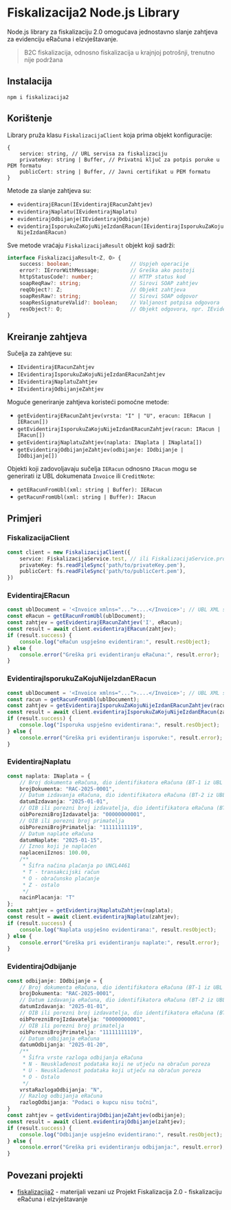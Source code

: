 # Fiskalizacija2 Node.js Library

Node.js library za fiskalizaciju 2.0 omogućava jednostavno slanje zahtjeva za evidenciju eRačuna i eIzvještavanje.

> B2C fiskalizacija, odnosno fiskalizacija u krajnjoj potrošnji, trenutno nije podržana

## Instalacija

```npm i fiskalizacija2```

## Korištenje

Library pruža klasu `FiskalizacijaClient` koja prima objekt konfiguracije:

```text
{
    service: string, // URL servisa za fiskalizaciju
    privateKey: string | Buffer, // Privatni ključ za potpis poruke u PEM formatu
    publicCert: string | Buffer, // Javni certifikat u PEM formatu
}
```

Metode za slanje zahtjeva su:

- `evidentirajERacun(IEvidentirajERacunZahtjev)`
- `evidentirajNaplatu(IEvidentirajNaplatu)`
- `evidentirajOdbijanje(IEvidentirajOdbijanje)`
- `evidentirajIsporukuZaKojuNijeIzdanERacun(IEvidentirajIsporukuZaKojuNijeIzdanERacun)`

Sve metode vraćaju `FiskalizacijaResult` objekt koji sadrži:

```typescript
interface FiskalizacijaResult<Z, O> {
    success: boolean;                   // Uspjeh operacije
    error?: IErrorWithMessage;          // Greška ako postoji
    httpStatusCode?: number;            // HTTP status kod
    soapReqRaw?: string;                // Sirovi SOAP zahtjev
    reqObject?: Z;                      // Objekt zahtjeva
    soapResRaw?: string;                // Sirovi SOAP odgovor
    soapResSignatureValid?: boolean;    // Valjanost potpisa odgovora
    resObject?: O;                      // Objekt odgovora, npr. IEvidentirajERacunOdgovor
}
```

## Kreiranje zahtjeva

Sučelja za zahtjeve su:

- `IEvidentirajERacunZahtjev`
- `IEvidentirajIsporukuZaKojuNijeIzdanERacunZahtjev`
- `IEvidentirajNaplatuZahtjev`
- `IEvidentirajOdbijanjeZahtjev`

Moguće generiranje zahtjeva koristeći pomoćne metode:

- `getEvidentirajERacunZahtjev(vrsta: "I" | "U", eracun: IERacun | IERacun[])`
- `getEvidentirajIsporukuZaKojuNijeIzdanERacunZahtjev(racun: IRacun | IRacun[])`
- `getEvidentirajNaplatuZahtjev(naplata: INaplata | INaplata[])`
- `getEvidentirajOdbijanjeZahtjev(odbijanje: IOdbijanje | IOdbijanje[])`

Objekti koji zadovoljavaju sučelja `IERacun` odnosno `IRacun` mogu se generirati iz UBL dokumenata `Invoice` ili `CreditNote`:

- `getERacunFromUbl(xml: string | Buffer): IERacun`
- `getRacunFromUbl(xml: string | Buffer): IRacun`

## Primjeri

### FiskalizacijaClient

```typescript
const client = new FiskalizacijaClient({
    service: FiskalizacijaService.test, // ili FiskalizacijaService.prod
    privateKey: fs.readFileSync('path/to/privateKey.pem'),
    publicCert: fs.readFileSync('path/to/publicCert.pem'),
})
````

### EvidentirajERacun

```typescript
const ublDocument = '<Invoice xmlns="...">....</Invoice>'; // UBL XML string ili Buffer
const eRacun = getERacunFromUbl(ublDocument);
const zahtjev = getEvidentirajERacunZahtjev('I', eRacun);
const result = await client.evidentirajERacun(zahtjev);
if (result.success) {
    console.log("eRačun uspješno evidentiran:", result.resObject);
} else {
    console.error("Greška pri evidentiranju eRačuna:", result.error);
}
```

### EvidentirajIsporukuZaKojuNijeIzdanERacun

```typescript
const ublDocument = '<Invoice xmlns="...">....</Invoice>'; // UBL XML string ili Buffer
const racun = getRacunFromUbl(ublDocument);
const zahtjev = getEvidentirajIsporukuZaKojuNijeIzdanERacunZahtjev(racun);
const result = await client.evidentirajIsporukuZaKojuNijeIzdanERacun(zahtjev);
if (result.success) {
    console.log("Isporuka uspješno evidentirana:", result.resObject);
} else {
    console.error("Greška pri evidentiranju isporuke:", result.error);
}
```

### EvidentirajNaplatu

```typescript
const naplata: INaplata = {
    // Broj dokumenta eRačuna, dio identifikatora eRačuna (BT-1 iz UBL 2.1)
    brojDokumenta: "RAC-2025-0001",
    // Datum izdavanja eRačuna, dio identifikatora eRačuna (BT-2 iz UBL 2.1)
    datumIzdavanja: "2025-01-01",
    // OIB ili porezni broj izdavatelja, dio identifikatora eRačuna (BT-31 iz UBL 2.1)
    oibPorezniBrojIzdavatelja: "00000000001",
    // OIB ili porezni broj primatelja
    oibPorezniBrojPrimatelja: "11111111119",
    // Datum naplate eRačuna
    datumNaplate: "2025-01-15",
    // Iznos koji je naplaćen
    naplaceniIznos: 100.00,
    /**
     * Šifra načina plaćanja po UNCL4461
     * T - transakcijski račun
     * O - obračunsko plaćanje
     * Z - ostalo
     */
    nacinPlacanja: "T"
};
const zahtjev = getEvidentirajNaplatuZahtjev(naplata);
const result = await client.evidentirajNaplatu(zahtjev);
if (result.success) {
    console.log("Naplata uspješno evidentirana:", result.resObject);
} else {
    console.error("Greška pri evidentiranju naplate:", result.error);
}
```

### EvidentirajOdbijanje

```typescript
const odbijanje: IOdbijanje = {
    // Broj dokumenta eRačuna, dio identifikatora eRačuna (BT-1 iz UBL 2.1)
    brojDokumenta: "RAC-2025-0001",
    // Datum izdavanja eRačuna, dio identifikatora eRačuna (BT-2 iz UBL 2.1)
    datumIzdavanja: "2025-01-01",
    // OIB ili porezni broj izdavatelja, dio identifikatora eRačuna (BT-31 iz UBL 2.1)
    oibPorezniBrojIzdavatelja: "00000000001",
    // OIB ili porezni broj primatelja
    oibPorezniBrojPrimatelja: "11111111119",
    // Datum odbijanja eRačuna
    datumOdbijanja: "2025-01-20",
    /**
     * Šifra vrste razloga odbijanja eRačuna
     * N - Neusklađenost podataka koji ne utječu na obračun poreza
     * U - Neusklađenost podataka koji utječu na obračun poreza
     * O - Ostalo
     */
    vrstaRazlogaOdbijanja: "N",
    // Razlog odbijanja eRačuna
    razlogOdbijanja: "Podaci o kupcu nisu točni",
}
const zahtjev = getEvidentirajOdbijanjeZahtjev(odbijanje);
const result = await client.evidentirajOdbijanje(zahtjev);
if (result.success) {
    console.log("Odbijanje uspješno evidentirano:", result.resObject);
} else {
    console.error("Greška pri evidentiranju odbijanja:", result.error);
}
```

## Povezani projekti

- [fiskalizacija2](https://github.com/shunkica/fiskalizacija2) - materijali vezani uz Projekt Fiskalizacija 2.0 - fiskalizaciju eRačuna i eIzvještavanje
